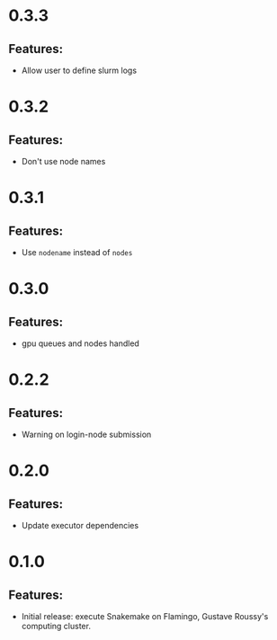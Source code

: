 # 0.3.3

## Features:

* Allow user to define slurm logs

# 0.3.2

## Features:

* Don't use node names

# 0.3.1

## Features:

* Use `nodename` instead of `nodes`

# 0.3.0

## Features:

* gpu queues and nodes handled

# 0.2.2

## Features:

* Warning on login-node submission

# 0.2.0

## Features:

* Update executor dependencies

# 0.1.0

## Features:

* Initial release: execute Snakemake on Flamingo, Gustave Roussy's computing cluster.
